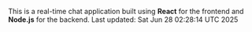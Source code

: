 This is a real-time chat application built using **React** for the frontend and **Node.js** for the backend.
Last updated: Sat Jun 28 02:28:14 UTC 2025
